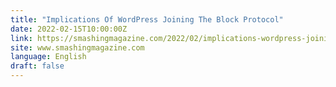 ```yaml
---
title: "Implications Of WordPress Joining The Block Protocol"
date: 2022-02-15T10:00:00Z
link: https://smashingmagazine.com/2022/02/implications-wordpress-joining-block-protocol/?utm_medium=RSS&utm_source=news.12bit.vn
site: www.smashingmagazine.com
language: English
draft: false
---
```

